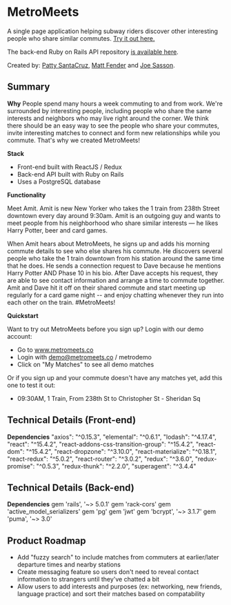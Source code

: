 # MetroMeets
A single page application helping subway riders discover other interesting people who share similar commutes. [Try it out here.](http://metromeets.herokuapp.com/)

The back-end Ruby on Rails API repository [is available here](https://github.com/mjfender/mtyay-api).

Created by: [Patty SantaCruz](https://github.com/pattysc/), [Matt Fender](https://github.com/mjfender/) and [Joe Sasson](https://github.com/joesasson).


## Summary

**Why**
People spend many hours a week commuting to and from work. We're surrounded by interesting people,
including people who share the same interests and neighbors who may live right around the corner.
We think there should be an easy way to see the people who share your commutes, invite interesting
matches to connect and form new relationships while you commute. That's why we created MetroMeets!

**Stack**

* Front-end built with ReactJS / Redux
* Back-end API built with Ruby on Rails
* Uses a PostgreSQL database

**Functionality** 

Meet Amit. Amit is new New Yorker who takes the 1 train from 238th Street downtown every day around 9:30am. Amit is an outgoing guy and wants to meet people from his neighborhood who share similar interests — he likes Harry Potter, beer and card games.

When Amit hears about MetroMeets, he signs up and adds his morning commute details to see who else shares his commute. He discovers several people who take the 1 train downtown from his station around the same time that he does. He sends a connection request to Dave because he mentions Harry Potter AND Phase 10 in his bio. After Dave accepts his request, they are able to see contact information and arrange a time to commute together. Amit and Dave hit it off on their shared commute and start meeting up regularly for a card game night -- and enjoy chatting whenever they run into each other on the train. #MetroMeets!

**Quickstart**

Want to try out MetroMeets before you sign up? Login with our demo account:
* Go to www.metromeets.co
* Login with demo@metromeets.co / metrodemo
* Click on "My Matches" to see all demo matches

Or if you sign up and your commute doesn't have any matches yet, add this one to test it out:
* 09:30AM, 1 Train, From 238th St to Christopher St - Sheridan Sq

## Technical Details (Front-end)

**Dependencies**
    "axios": "^0.15.3",
    "elemental": "^0.6.1",
    "lodash": "^4.17.4",
    "react": "^15.4.2",
    "react-addons-css-transition-group": "^15.4.2",
    "react-dom": "^15.4.2",
    "react-dropzone": "^3.10.0",
    "react-materialize": "^0.18.1",
    "react-redux": "^5.0.2",
    "react-router": "^3.0.2",
    "redux": "^3.6.0",
    "redux-promise": "^0.5.3",
    "redux-thunk": "^2.2.0",
    "superagent": "^3.4.4"
    

## Technical Details (Back-end)

**Dependencies**
gem 'rails', '~> 5.0.1'
gem 'rack-cors'
gem 'active_model_serializers'
gem 'pg'
gem 'jwt'
gem 'bcrypt', '~> 3.1.7'
gem 'puma', '~> 3.0'


## Product Roadmap

* Add "fuzzy search" to include matches from commuters at earlier/later departure times and nearby stations
* Create messaging feature so users don't need to reveal contact information to strangers until they've chatted a bit
* Allow users to add interests and purposes (ex: networking, new friends, language practice) and sort their matches based on compatability


